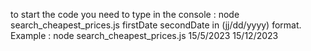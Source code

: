 to start the code you need to type in the console : node search_cheapest_prices.js firstDate secondDate in (jj/dd/yyyy) format.
Example : node search_cheapest_prices.js 15/5/2023 15/12/2023

